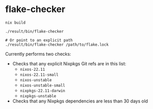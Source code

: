# flake-checker

```shell
nix build

./result/bin/flake-checker

# Or point to an explicit path
./result/bin/flake-checker /path/to/flake.lock
```

Currently performs two checks:

* Checks that any explicit Nixpkgs Git refs are in this list:
  * `nixos-22.11`
  * `nixos-22.11-small`
  * `nixos-unstable`
  * `nixos-unstable-small`
  * `nixpkgs-22.11-darwin`
  * `nixpkgs-unstable`
* Checks that any Nixpkgs dependencies are less than 30 days old
